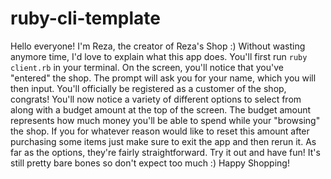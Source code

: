 # ruby-cli-template

Hello everyone! I'm Reza, the creator of Reza's Shop :) Without wasting anymore time, I'd love to explain what this app does.
You'll first run ```ruby client.rb``` in your terminal. On the screen, you'll notice that you've "entered" the shop.
The prompt will ask you for your name, which you will then input. You'll officially be registered as a customer of the shop, congrats!
You'll now notice a variety of different options to select from along with a budget amount at the top of the screen.
The budget amount represents how much money you'll be able to spend while your "browsing" the shop.
If you for whatever reason would like to reset this amount after purchasing some items just make sure to exit the app and then rerun it.
As far as the options, they're fairly straightforward. 
Try it out and have fun! It's still pretty bare bones so don't expect too much :)
Happy Shopping!
